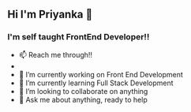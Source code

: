 ## Hi I'm Priyanka 👋

### I'm self taught FrontEnd Developer!!
- 📫 Reach me through!! 
- 
- 🔭 I’m currently working on Front End Development
- 🌱 I’m currently learning Full Stack Development
- 👯 I’m looking to collaborate on anything
- 💬 Ask me about anything, ready to help
 
